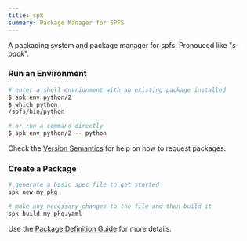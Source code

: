 ```yaml
---
title: spk
summary: Package Manager for SPFS
---
```


A packaging system and package manager for spfs. Pronouced like "_s-pack_".

### Run an Environment

```bash
# enter a shell envrionment with an existing package installed
$ spk env python/2
$ which python
/spfs/bin/python

# or run a command directly
$ spk env python/2 -- python
```

Check the [Version Semantics](versioning.md) for help on how to request packages.

### Create a Package

```bash
# generate a basic spec file to get started
spk new my_pkg

# make any necessary changes to the file and then build it
spk build my_pkg.yaml
```

Use the [Package Definition Guide](spec.md) for more details.
